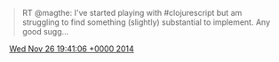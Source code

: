 > RT @magthe: I've started playing with \#clojurescript but am struggling to find something \(slightly\) substantial to implement\. Any good sugg…

<img src="../../media/tweet.ico" width="12" /> [Wed Nov 26 19:41:06 +0000 2014](https://twitter.com/DromerDenker/status/537692540510953473)